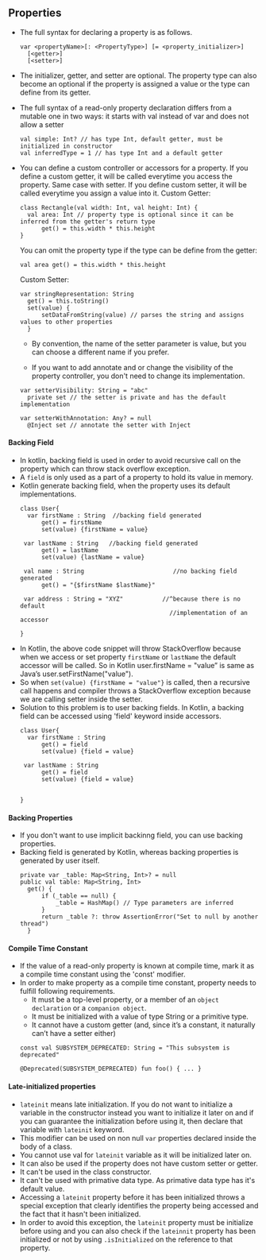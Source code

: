 ## Properties
- The full syntax for declaring a property is as follows.
  ```
  var <propertyName>[: <PropertyType>] [= <property_initializer>]
    [<getter>]
    [<setter>]
  ```
- The initializer, getter, and setter are optional. The property type can also become an optional if the property is assigned a value or the type can define from its getter.
- The full syntax of a read-only property declaration differs from a mutable one in two ways: it starts with val instead of var and does not allow a setter
  ```
  val simple: Int? // has type Int, default getter, must be initialized in constructor
  val inferredType = 1 // has type Int and a default getter
  ```
- You can define a custom controller or accessors for a property. If you define a custom getter, it will be called everytime you access the property. Same case with setter. If you define custom setter, it will be called everytime you assign a value into it.
  Custom Getter:
  ```
  class Rectangle(val width: Int, val height: Int) {
    val area: Int // property type is optional since it can be inferred from the getter's return type
        get() = this.width * this.height
  }
  ```
  
  You can omit the property type if the type can be define from the getter:
  ```
  val area get() = this.width * this.height
  ```

  Custom Setter:
  ```
  var stringRepresentation: String
    get() = this.toString()
    set(value) {
        setDataFromString(value) // parses the string and assigns values to other properties
    }
  ```
    - By convention, the name of the setter parameter is value, but you can choose a different name if you prefer.
  
  - If you want to add annotate and or change the visibility of the property controller, you don't need to change its implementation.
  ```
  var setterVisibility: String = "abc"
    private set // the setter is private and has the default implementation

  var setterWithAnnotation: Any? = null
    @Inject set // annotate the setter with Inject
  ```
#### Backing Field
- In kotlin, backing field is used in order to avoid recursive call on the property which can throw stack overflow exception.
- A `field` is only used as a part of a property to hold its value in memory.
- Kotlin generate backing field, when the property uses its default implementations.
  ```
  class User{
    var firstName : String  //backing field generated 
        get() = firstName
        set(value) {firstName = value}
    
   var lastName : String   //backing field generated
        get() = lastName
        set(value) {lastName = value}
  
   val name : String                         //no backing field generated
        get() = "{$firstName $lastName}"    
   
   var address : String = "XYZ"           //^because there is no default
                                            //implementation of an accessor
                                     
  }
  ```
- In Kotlin, the above code snippet will throw StackOverflow because when we access or set property `firstName` or `lastName` the default accessor will be called. So in Kotlin user.firstName = "value” is same as Java’s user.setFirstName("value").
- So when `set(value) {firstName = "value"}` is called, then a recursive call happens and compiler throws a StackOverflow exception because we are calling setter inside the setter.
- Solution to this problem is to user backing fields. In Kotlin, a backing field can be accessed using 'field' keyword inside accessors.
  ```
  class User{
    var firstName : String  
        get() = field
        set(value) {field = value}
    
   var lastName : String  
        get() = field
        set(value) {field = value}
 
                                     
  }
  ```

#### Backing Properties
- If you don't want to use implicit backinng field, you can use backing properties.
- Backing field is generated by Kotlin, whereas backing properties is generated by user itself.
  ```
  private var _table: Map<String, Int>? = null
  public val table: Map<String, Int>
    get() {
        if (_table == null) {
            _table = HashMap() // Type parameters are inferred
        }
        return _table ?: throw AssertionError("Set to null by another thread")
    }
  ```

#### Compile Time Constant
- If the value of a read-only property is known at compile time, mark it as a compile time constant using the 'const' modifier.
- In order to make property as a compile time constant, property needs to fulfill following requirements.
  - It must be a top-level property, or a member of an `object declaration` or a `companion object`.
  - It must be initialized with a value of type String or a primitive type.
  - It cannot have a custom getter (and, since it’s a constant, it naturally can’t have a setter either)
  ```
  const val SUBSYSTEM_DEPRECATED: String = "This subsystem is deprecated"

  @Deprecated(SUBSYSTEM_DEPRECATED) fun foo() { ... }
  ```

#### Late-initialized properties
- `lateinit` means late initialization. If you do not want to initialize a variable in the constructor instead you want to initialize it later on and if you can guarantee the initialization before using it, then declare that variable with `lateinit` keyword.
- This modifier can be used on non null `var` properties declared inside the body of a class.
- You cannot use val for `lateinit` variable as it will be initialized later on.
- It can also be used if the property does not have custom setter or getter.
- It can't be used in the class constructor.
- It can't be used with primative data type. As primative data type has it's default value.
- Accessing a `lateinit` property before it has been initialized throws a special exception that clearly identifies the property being accessed and the fact that it hasn't been initialized.
- In order to avoid this exception, the `lateinit` property must be initialize before using and you can also check if the `lateinnit` property has been initialized or not by using `.isInitialized` on the reference to that property.